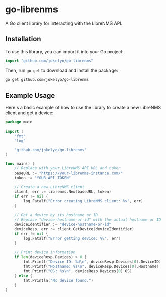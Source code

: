 # go-librenms

A Go client library for interacting with the LibreNMS API.

## Installation

To use this library, you can import it into your Go project:

```go
import "github.com/jokelyo/go-librenms"
```

Then, run `go get` to download and install the package:

```bash
go get github.com/jokelyo/go-librenms
```

## Example Usage

Here's a basic example of how to use the library to create a new LibreNMS client and get a device:

```go
package main

import (
	"fmt"
	"log"

	"github.com/jokelyo/go-librenms"
)

func main() {
	// Replace with your LibreNMS API URL and token
	baseURL := "https://your-librenms-instance.com/"
	token := "YOUR_API_TOKEN"

	// Create a new LibreNMS client
	client, err := librenms.New(baseURL, token)
	if err != nil {
		log.Fatalf("Error creating LibreNMS client: %v", err)
	}

	// Get a device by its hostname or ID
	// Replace "device-hostname-or-id" with the actual hostname or ID
	deviceIdentifier := "device-hostname-or-id"
	deviceResp, err := client.GetDevice(deviceIdentifier)
	if err != nil {
		log.Fatalf("Error getting device: %v", err)
	}

	// Print device information
	if len(deviceResp.Devices) > 0 {
		fmt.Printf("Device ID: %d\n", deviceResp.Devices[0].DeviceID)
		fmt.Printf("Hostname: %s\n", deviceResp.Devices[0].Hostname)
		fmt.Printf("OS: %s\n", deviceResp.Devices[0].OS)
	} else {
		fmt.Println("No device found.")
	}
}
